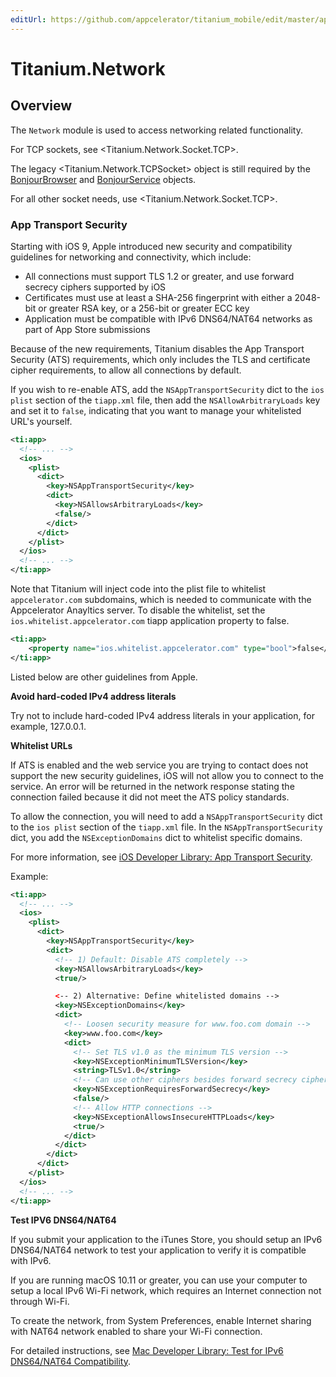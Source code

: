 ```yaml
---
editUrl: https://github.com/appcelerator/titanium_mobile/edit/master/apidoc/Titanium/Network/Network.yml
---
```

# Titanium.Network

<TypeHeader/>

## Overview

The `Network` module is used to access networking related functionality.

For TCP sockets, see <Titanium.Network.Socket.TCP>.

The legacy <Titanium.Network.TCPSocket> object is still required
by the [BonjourBrowser](Titanium.Network.BonjourBrowser) and
[BonjourService](Titanium.Network.BonjourService) objects.

For all other socket needs, use <Titanium.Network.Socket.TCP>.

### App Transport Security

Starting with iOS 9, Apple introduced new security and compatibility guidelines for networking
and connectivity, which include:

  * All connections must support TLS 1.2 or greater, and use forward secrecy ciphers supported by iOS
  * Certificates must use at least a SHA-256 fingerprint with either a 2048-bit or greater RSA key,
    or a 256-bit or greater ECC key
  * Application must be compatible with IPv6 DNS64/NAT64 networks as part of App Store submissions

Because of the new requirements, Titanium disables the App Transport Security (ATS)
requirements, which only includes the TLS and certificate cipher requirements,
to allow all connections by default.

If you wish to re-enable ATS, add the `NSAppTransportSecurity` dict to the `ios plist` section
of the `tiapp.xml` file, then add the `NSAllowArbitraryLoads` key and set it to `false`, indicating
that you want to manage your whitelisted URL's yourself.

``` xml
<ti:app>
  <!-- ... -->
  <ios>
    <plist>
      <dict>
        <key>NSAppTransportSecurity</key>
        <dict>
          <key>NSAllowsArbitraryLoads</key>
          <false/>
        </dict>
      </dict>
    </plist>
  </ios>
  <!-- ... -->
</ti:app>
```

Note that Titanium will inject code into the plist file to whitelist `appcelerator.com` subdomains,
which is needed to communicate with the Appcelerator Anayltics server. To disable the whitelist,
set the `ios.whitelist.appcelerator.com` tiapp application property to false.

``` xml
<ti:app>
    <property name="ios.whitelist.appcelerator.com" type="bool">false</property>
</ti:app>
```

Listed below are other guidelines from Apple.

**Avoid hard-coded IPv4 address literals**

Try not to include hard-coded IPv4 address literals in your application, for example, 127.0.0.1.

**Whitelist URLs**

If ATS is enabled and the web service you are trying to contact does not support the new security guidelines,
iOS will not allow you to connect to the service. An error will be returned in the network response
stating the connection failed because it did not meet the ATS policy standards.

To allow the connection, you will need to add
a `NSAppTransportSecurity` dict to the `ios plist` section of the `tiapp.xml` file.
In the `NSAppTransportSecurity` dict, you add the `NSExceptionDomains` dict to whitelist
specific domains.

For more information, see
[iOS Developer Library: App Transport Security](https://developer.apple.com/library/content/documentation/General/Reference/InfoPlistKeyReference/Articles/CocoaKeys.html#//apple_ref/doc/uid/TP40009251-SW33).

Example:

``` xml
<ti:app>
  <!-- ... -->
  <ios>
    <plist>
      <dict>
        <key>NSAppTransportSecurity</key>
        <dict>
          <!-- 1) Default: Disable ATS completely -->
          <key>NSAllowsArbitraryLoads</key>
          <true/>

          <-- 2) Alternative: Define whitelisted domains -->
          <key>NSExceptionDomains</key>
          <dict>
            <!-- Loosen security measure for www.foo.com domain -->
            <key>www.foo.com</key>
            <dict>
              <!-- Set TLS v1.0 as the minimum TLS version -->
              <key>NSExceptionMinimumTLSVersion</key>
              <string>TLSv1.0</string>
              <!-- Can use other ciphers besides forward secrecy ciphers -->
              <key>NSExceptionRequiresForwardSecrecy</key>
              <false/>
              <!-- Allow HTTP connections -->
              <key>NSExceptionAllowsInsecureHTTPLoads</key>
              <true/>
            </dict>
          </dict>
        </dict>
      </dict>
    </plist>
  </ios>
  <!-- ... -->
</ti:app>
```

**Test IPV6 DNS64/NAT64**

If you submit your application to the iTunes Store, you should setup an IPv6 DNS64/NAT64
network to test your application to verify it is compatible with IPv6.

If you are running macOS 10.11 or greater, you can use your computer to setup a local IPv6 Wi-Fi
network, which requires an Internet connection not through Wi-Fi.

To create the network, from System Preferences, enable Internet sharing with NAT64 network
enabled to share your Wi-Fi connection.

For detailed instructions, see
[Mac Developer Library: Test for IPv6 DNS64/NAT64 Compatibility](https://developer.apple.com/library/content/documentation/NetworkingInternetWeb/Conceptual/NetworkingOverview/UnderstandingandPreparingfortheIPv6Transition/UnderstandingandPreparingfortheIPv6Transition.html#//apple_ref/doc/uid/TP40010220-CH213-SW16).

<ApiDocs/>
